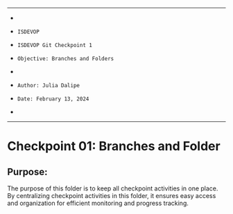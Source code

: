 **********************************************************************
*
*     ISDEVOP
*     ISDEVOP Git Checkpoint 1
*     Objective: Branches and Folders
*     
*     Author: Julia Dalipe
*     Date: February 13, 2024
*     
**********************************************************************

# Checkpoint 01: Branches and Folder
## Purpose:
The purpose of this folder is to keep all checkpoint activities in one place. By centralizing checkpoint activities in this folder, it ensures easy access and organization for efficient monitoring and progress tracking.